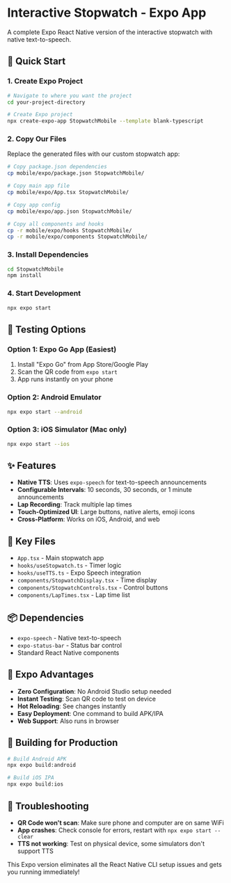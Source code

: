 # Interactive Stopwatch - Expo App

A complete Expo React Native version of the interactive stopwatch with native text-to-speech.

## 🚀 Quick Start

### 1. Create Expo Project
```bash
# Navigate to where you want the project
cd your-project-directory

# Create Expo project
npx create-expo-app StopwatchMobile --template blank-typescript
```

### 2. Copy Our Files
Replace the generated files with our custom stopwatch app:

```bash
# Copy package.json dependencies
cp mobile/expo/package.json StopwatchMobile/

# Copy main app file
cp mobile/expo/App.tsx StopwatchMobile/

# Copy app config
cp mobile/expo/app.json StopwatchMobile/

# Copy all components and hooks
cp -r mobile/expo/hooks StopwatchMobile/
cp -r mobile/expo/components StopwatchMobile/
```

### 3. Install Dependencies
```bash
cd StopwatchMobile
npm install
```

### 4. Start Development
```bash
npx expo start
```

## 📱 Testing Options

### Option 1: Expo Go App (Easiest)
1. Install "Expo Go" from App Store/Google Play
2. Scan the QR code from `expo start`
3. App runs instantly on your phone

### Option 2: Android Emulator
```bash
npx expo start --android
```

### Option 3: iOS Simulator (Mac only)
```bash
npx expo start --ios
```

## ✨ Features

- **Native TTS**: Uses `expo-speech` for text-to-speech announcements
- **Configurable Intervals**: 10 seconds, 30 seconds, or 1 minute announcements
- **Lap Recording**: Track multiple lap times
- **Touch-Optimized UI**: Large buttons, native alerts, emoji icons
- **Cross-Platform**: Works on iOS, Android, and web

## 🔧 Key Files

- `App.tsx` - Main stopwatch app
- `hooks/useStopwatch.ts` - Timer logic
- `hooks/useTTS.ts` - Expo Speech integration
- `components/StopwatchDisplay.tsx` - Time display
- `components/StopwatchControls.tsx` - Control buttons
- `components/LapTimes.tsx` - Lap time list

## 📦 Dependencies

- `expo-speech` - Native text-to-speech
- `expo-status-bar` - Status bar control
- Standard React Native components

## 🎯 Expo Advantages

- **Zero Configuration**: No Android Studio setup needed
- **Instant Testing**: Scan QR code to test on device
- **Hot Reloading**: See changes instantly
- **Easy Deployment**: One command to build APK/IPA
- **Web Support**: Also runs in browser

## 🔨 Building for Production

```bash
# Build Android APK
npx expo build:android

# Build iOS IPA
npx expo build:ios
```

## 🐛 Troubleshooting

- **QR Code won't scan**: Make sure phone and computer are on same WiFi
- **App crashes**: Check console for errors, restart with `npx expo start --clear`
- **TTS not working**: Test on physical device, some simulators don't support TTS

This Expo version eliminates all the React Native CLI setup issues and gets you running immediately!